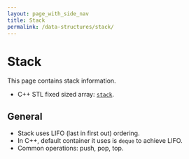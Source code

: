 ```yaml
---
layout: page_with_side_nav
title: Stack
permalink: /data-structures/stack/
---
```


# Stack
This page contains stack information. 
- C++ STL fixed sized array: [`stack`](https://www.cplusplus.com/reference/stack/).

## General
- Stack uses LIFO (last in first out) ordering.
- In C++, default container it uses is `deque` to achieve LIFO.
- Common operations: push, pop, top.
